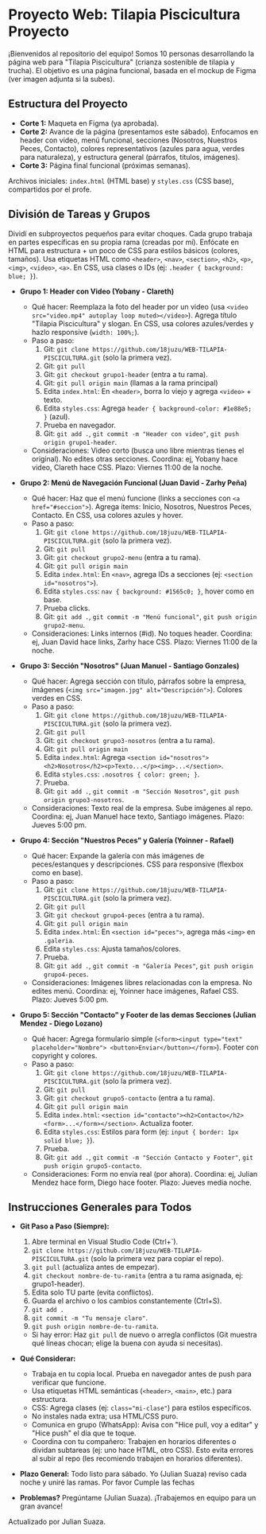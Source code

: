 # Proyecto Web: Tilapia Piscicultura Proyecto

¡Bienvenidos al repositorio del equipo! Somos 10 personas desarrollando la página web para "Tilapia Piscicultura" (crianza sostenible de tilapia y trucha). El objetivo es una página funcional, basada en el mockup de Figma (ver imagen adjunta si la subes).

## Estructura del Proyecto
- **Corte 1:** Maqueta en Figma (ya aprobada).
- **Corte 2:** Avance de la página (presentamos este sábado). Enfocamos en header con video, menú funcional, secciones (Nosotros, Nuestros Peces, Contacto), colores representativos (azules para agua, verdes para naturaleza), y estructura general (párrafos, títulos, imágenes).
- **Corte 3:** Página final funcional (próximas semanas).

Archivos iniciales: `index.html` (HTML base) y `styles.css` (CSS base), compartidos por el profe.

## División de Tareas y Grupos
Dividí en subproyectos pequeños para evitar choques. Cada grupo trabaja en partes específicas en su propia rama (creadas por mí). Enfócate en HTML para estructura + un poco de CSS para estilos básicos (colores, tamaños). Usa etiquetas HTML como `<header>`, `<nav>`, `<section>`, `<h2>`, `<p>`, `<img>`, `<video>`, `<a>`. En CSS, usa clases o IDs (ej: `.header { background: blue; }`).

- **Grupo 1: Header con Video (Yobany - Clareth)**
  - Qué hacer: Reemplaza la foto del header por un video (usa `<video src="video.mp4" autoplay loop muted></video>`). Agrega título "Tilapia Piscicultura" y slogan. En CSS, usa colores azules/verdes y hazlo responsive (`width: 100%;`).
  - Paso a paso:
    1. Git: `git clone https://github.com/18juzu/WEB-TILAPIA-PISCICULTURA.git` (solo la primera vez).
    2. Git: `git pull`
    3. Git: `git checkout grupo1-header` (entra a tu rama).
    4. Git: `git pull origin main` (llamas a la rama principal)
    5. Edita `index.html`: En `<header>`, borra lo viejo y agrega `<video>` + texto.
    6. Edita `styles.css`: Agrega `header { background-color: #1e88e5; }` (azul).
    7. Prueba en navegador.
    8. Git: `git add .`, `git commit -m "Header con video"`, `git push origin grupo1-header`.
  - Consideraciones: Video corto (busca uno libre mientras tienes el original). No edites otras secciones. Coordina: ej, Yobany hace video, Clareth hace CSS. Plazo: Viernes 11:00 de la noche.

- **Grupo 2: Menú de Navegación Funcional (Juan David - Zarhy Peña)**
  - Qué hacer: Haz que el menú funcione (links a secciones con `<a href="#seccion">`). Agrega items: Inicio, Nosotros, Nuestros Peces, Contacto. En CSS, usa colores azules y hover.
  - Paso a paso:
    1. Git: `git clone https://github.com/18juzu/WEB-TILAPIA-PISCICULTURA.git` (solo la primera vez).
    2. Git: `git pull`
    3. Git: `git checkout grupo2-menu` (entra a tu rama).
    4. Git: `git pull origin main`
    5. Edita `index.html`: En `<nav>`, agrega IDs a secciones (ej: `<section id="nosotros">`).
    6. Edita `styles.css`: `nav { background: #1565c0; }`, hover como en base.
    7. Prueba clicks.
    8. Git: `git add .`, `git commit -m "Menú funcional"`, `git push origin grupo2-menu`.
  - Consideraciones: Links internos (#id). No toques header. Coordina: ej, Juan David hace links, Zarhy hace CSS. Plazo: Viernes 11:00 de la noche.

- **Grupo 3: Sección "Nosotros" (Juan Manuel - Santiago Gonzales)**
  - Qué hacer: Agrega sección con título, párrafos sobre la empresa, imágenes (`<img src="imagen.jpg" alt="Descripción">`). Colores verdes en CSS.
  - Paso a paso:
    1. Git: `git clone https://github.com/18juzu/WEB-TILAPIA-PISCICULTURA.git` (solo la primera vez).
    2. Git: `git pull`
    3. Git: `git checkout grupo3-nosotros` (entra a tu rama).
    4. Git: `git pull origin main`
    5. Edita `index.html`: Agrega `<section id="nosotros"><h2>Nosotros</h2><p>Texto...</p><img>...</section>`.
    6. Edita `styles.css`: `.nosotros { color: green; }`.
    7. Prueba.
    8. Git: `git add .`, `git commit -m "Sección Nosotros"`, `git push origin grupo3-nosotros`.
  - Consideraciones: Texto real de la empresa. Sube imágenes al repo. Coordina: ej, Juan Manuel hace texto, Santiago imágenes. Plazo: Jueves 5:00 pm.

- **Grupo 4: Sección "Nuestros Peces" y Galería (Yoinner - Rafael)**
  - Qué hacer: Expande la galería con más imágenes de peces/estanques y descripciones. CSS para responsive (flexbox como en base).
  - Paso a paso:
    1. Git: `git clone https://github.com/18juzu/WEB-TILAPIA-PISCICULTURA.git` (solo la primera vez).
    2. Git: `git pull`
    3. Git: `git checkout grupo4-peces` (entra a tu rama).
    4. Git: `git pull origin main`
    5. Edita `index.html`: En `<section id="peces">`, agrega más `<img>` en `.galeria`.
    6. Edita `styles.css`: Ajusta tamaños/colores.
    7. Prueba.
    8. Git: `git add .`, `git commit -m "Galería Peces"`, `git push origin grupo4-peces`.
  - Consideraciones: Imágenes libres relacionadas con la empresa. No edites menú. Coordina: ej, Yoinner hace imágenes, Rafael CSS. Plazo: Jueves 5:00 pm.

- **Grupo 5: Sección "Contacto" y Footer de las demas Secciones (Julian Mendez - Diego Lozano)**
  - Qué hacer: Agrega formulario simple (`<form><input type="text" placeholder="Nombre"> <button>Enviar</button></form>`). Footer con copyright y colores.
  - Paso a paso:
    1. Git: `git clone https://github.com/18juzu/WEB-TILAPIA-PISCICULTURA.git` (solo la primera vez).
    2. Git: `git pull`
    3. Git: `git checkout grupo5-contacto` (entra a tu rama).
    4. Git: `git pull origin main`
    5. Edita `index.html`: `<section id="contacto"><h2>Contacto</h2><form>...</form></section>`. Actualiza footer.
    6. Edita `styles.css`: Estilos para form (ej: `input { border: 1px solid blue; }`).
    7. Prueba.
    8. Git: `git add .`, `git commit -m "Sección Contacto y Footer"`, `git push origin grupo5-contacto`.
  - Consideraciones: Form no envía real (por ahora). Coordina: ej, Julian Mendez hace form, Diego hace footer. Plazo: Jueves media noche.

## Instrucciones Generales para Todos
- **Git Paso a Paso (Siempre):**
  1. Abre terminal en Visual Studio Code (Ctrl+`).
  2. `git clone https://github.com/18juzu/WEB-TILAPIA-PISCICULTURA.git` (solo la primera vez para copiar el repo).
  3. `git pull` (actualiza antes de empezar).
  4. `git checkout nombre-de-tu-ramita` (entra a tu rama asignada, ej: grupo1-header).
  5. Edita solo TU parte (evita conflictos).
  6. Guarda el archivo o los cambios constantemente (Ctrl+S).
  7. `git add .`
  8. `git commit -m "Tu mensaje claro"`.
  9. `git push origin nombre-de-tu-ramita`.
  - Si hay error: Haz `git pull` de nuevo o arregla conflictos (Git muestra qué líneas chocan; elige la buena con ayuda si necesitas).

- **Qué Considerar:**
  - Trabaja en tu copia local. Prueba en navegador antes de push para verificar que funcione.
  - Usa etiquetas HTML semánticas (`<header>`, `<main>`, etc.) para estructura.
  - CSS: Agrega clases (ej: `class="mi-clase"`) para estilos específicos.
  - No instales nada extra; usa HTML/CSS puro.
  - Comunica en grupo (WhatsApp): Avisa con "Hice pull, voy a editar" y "Hice push" el día que te toque.
  - Coordina con tu compañero: Trabajen en horarios diferentes o dividan subtareas (ej: uno hace HTML, otro CSS). Esto evita errores al subir al repo (les recomiendo trabajen en horarios diferentes).
- **Plazo General:** Todo listo para sábado. Yo (Julian Suaza) reviso cada noche y uniré las ramas. Por favor Cumple las fechas
- **Problemas?** Pregúntame (Julian Suaza). ¡Trabajemos en equipo para un gran avance!

Actualizado por Julian Suaza.
